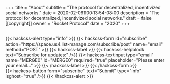 +++
title = "About"
subtitle = "The protocol for decentralized, incentivized social networks."
date = 2020-02-06T00:13:54-08:00
description = "The protocol for decentralized, incentivized social networks."
draft = false
[[copyright]]
  owner = "Rocket Protocol"
  date = "2020"
+++

<br />
{{< hackcss-alert type="info" >}}
  {{< hackcss-form id="subscribe" action="https://space.us4.list-manage.com/subscribe/post" name="email" method="POST" >}}
    <input type="hidden" name="u" value="1fb123e8f8927617e2f71cfd2">
    <input type="hidden" name="id" value="9c3629eaee">
    {{< hackcss-label >}}
      {{< hackcss-helpblock text="Subscribe for updates:" />}}
      {{< hackcss-textinput type="email" name="MERGE0" id="MERGE0" required="true" placeholder="Please enter your email..." >}}
    {{< /hackcss-label >}}
  {{< /hackcss-form >}}
  <br />
  {{< hackcss-button form="subscribe" text="Submit" type="info" isghost="true" />}}
{{< /hackcss-alert >}}
